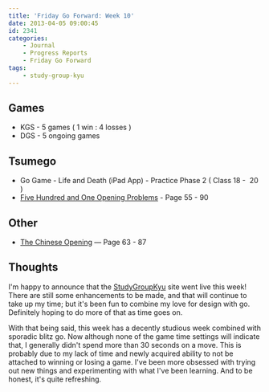 ```yaml
---
title: 'Friday Go Forward: Week 10'
date: 2013-04-05 09:00:45
id: 2341
categories:
	- Journal
	- Progress Reports
	- Friday Go Forward
tags:
	- study-group-kyu
---
```


## Games

*   KGS - 5 games ( 1 win : 4 losses )
*   DGS - 5 ongoing games

## Tsumego

*   Go Game - Life and Death (iPad App) - Practice Phase 2 ( Class 18 -  20 )
*   <span style="text-decoration: underline;">Five Hundred and One Opening Problems</span> - Page 55 - 90

## Other

*   <span style="text-decoration: underline;">The Chi­nese Open­ing</span> — Page 63 - 87

## Thoughts

I'm happy to announce that the [StudyGroupKyu](http://www.studygroupkyu.org) site went live this week! There are still some enhancements to be made, and that will continue to take up my time; but it's been fun to combine my love for design with go. Definitely hoping to do more of that as time goes on.

With that being said, this week has a decently studious week combined with sporadic blitz go. Now although none of the game time settings will indicate that, I generally didn't spend more than 30 seconds on a move. This is probably due to my lack of time and newly acquired ability to not be attached to winning or losing a game. I've been more obsessed with trying out new things and experimenting with what I've been learning. And to be honest, it's quite refreshing.